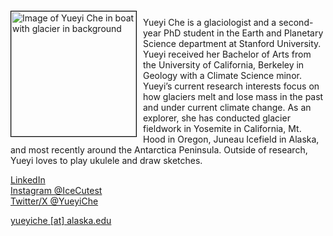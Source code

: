 <img src="{{ site.baseurl }}/about/ambassador/img/2024-Che.jpg" height="200" width="200" alt="Image of Yueyi Che in boat with glacier in background" style="float: left; margin: 4px 10px 0px 0px; border: 1px solid #000000;">

Yueyi Che is a glaciologist and a second-year PhD student in the Earth and Planetary Science
department at Stanford University. Yueyi received her Bachelor of Arts from the University of
California, Berkeley in Geology with a Climate Science minor. Yueyi’s current research interests
focus on how glaciers melt and lose mass in the past and under current climate change. As an
explorer, she has conducted glacier fieldwork in Yosemite in California, Mt. Hood in Oregon,
Juneau Icefield in Alaska, and most recently around the Antarctica Peninsula. Outside of
research, Yueyi loves to play ukulele and draw sketches.

[LinkedIn](https://www.linkedin.com/in/yueyi-che/)  
[Instagram @IceCutest](https://www.instagram.com/icecutest/)  
[Twitter/X @YueyiChe](https://twitter.com/YueyiChe)  

[yueyiche [at] alaska.edu](mailto:yueyiche@stanford.edu)

